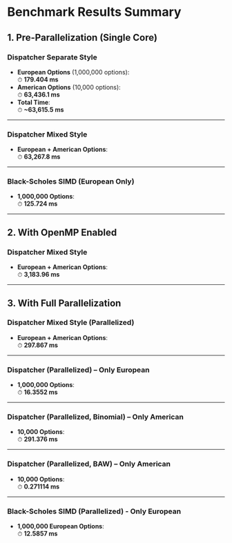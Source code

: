 # Benchmark Results Summary

## 1. Pre-Parallelization (Single Core)

### Dispatcher Separate Style
- **European Options** (1,000,000 options):  
  ⏱ **179.404 ms**
- **American Options** (10,000 options):  
  ⏱ **63,436.1 ms**
- **Total Time**:  
  ⏱ **~63,615.5 ms**

---

### Dispatcher Mixed Style
- **European + American Options**:  
  ⏱ **63,267.8 ms**

---

### Black-Scholes SIMD (European Only)
- **1,000,000 Options**:  
  ⏱ **125.724 ms**

---

## 2. With OpenMP Enabled

### Dispatcher Mixed Style
- **European + American Options**:  
  ⏱ **3,183.96 ms**

---

## 3. With Full Parallelization

### Dispatcher Mixed Style (Parallelized)
- **European + American Options**:  
  ⏱ **297.867 ms**

---

### Dispatcher (Parallelized) – Only European
- **1,000,000 Options**:  
  ⏱ **16.3552 ms**

---

### Dispatcher (Parallelized, Binomial) – Only American
- **10,000 Options**:  
  ⏱ **291.376 ms**
---
### Dispatcher (Parallelized, BAW) – Only American
- **10,000 Options**:  
  ⏱ **0.271114 ms**

---

### Black-Scholes SIMD (Parallelized) - Only European
- **1,000,000 European Options**:  
  ⏱ **12.5857 ms**


